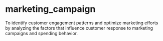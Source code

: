 # marketing_campaign
To identify customer engagement patterns and optimize marketing efforts by analyzing the factors that influence customer response to marketing campaigns and spending behavior.
